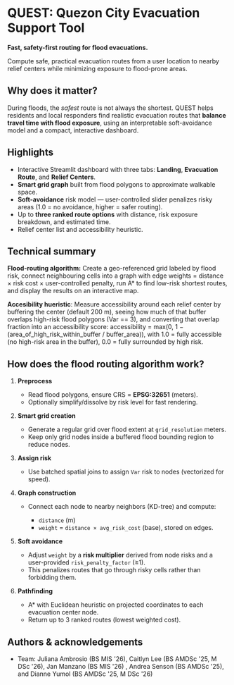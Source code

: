# QUEST: Quezon City Evacuation Support Tool

**Fast, safety-first routing for flood evacuations.**

Compute safe, practical evacuation routes from a user location to nearby relief centers while minimizing exposure to flood-prone areas.

## Why does it matter?

During floods, the *safest* route is not always the shortest. QUEST helps residents and local responders find realistic evacuation routes that **balance travel time with flood exposure**, using an interpretable soft-avoidance model and a compact, interactive dashboard.

## Highlights

* Interactive Streamlit dashboard with three tabs: **Landing**, **Evacuation Route**, and **Relief Centers**.
* **Smart grid graph** built from flood polygons to approximate walkable space.
* **Soft-avoidance** risk model — user-controlled slider penalizes risky areas (1.0 = no avoidance, higher = safer routing).
* Up to **three ranked route options** with distance, risk exposure breakdown, and estimated time.
* Relief center list and accessibility heuristic.


## Technical summary

**Flood-routing algorithm:** Create a geo-referenced grid labeled by flood risk, connect neighbouring cells into a graph with edge weights = distance × risk cost × user-controlled penalty, run A* to find low-risk shortest routes, and display the results on an interactive map.

**Accesibility hueristic**: Measure accessibility around each relief center by buffering the center (default 200 m), seeing how much of that buffer overlaps high-risk flood polygons (Var == 3), and converting that overlap fraction into an accessibility score: accessibility = max(0, 1 − (area_of_high_risk_within_buffer / buffer_area)), with 1.0 = fully accessible (no high-risk area in the buffer), 0.0 = fully surrounded by high risk.

## How does the flood routing algorithm work?

1. **Preprocess**

   * Read flood polygons, ensure CRS = **EPSG:32651** (meters).
   * Optionally simplify/dissolve by risk level for fast rendering.

2. **Smart grid creation**

   * Generate a regular grid over flood extent at `grid_resolution` meters.
   * Keep only grid nodes inside a buffered flood bounding region to reduce nodes.

3. **Assign risk**

   * Use batched spatial joins to assign `Var` risk to nodes (vectorized for speed).

4. **Graph construction**

   * Connect each node to nearby neighbors (KD-tree) and compute:

     * `distance` (m)
     * `weight` = `distance × avg_risk_cost` (base), stored on edges.

5. **Soft avoidance**

   * Adjust `weight` by a **risk multiplier** derived from node risks and a user-provided `risk_penalty_factor` (≥1).
   * This penalizes routes that go through risky cells rather than forbidding them.

6. **Pathfinding**

   * A* with Euclidean heuristic on projected coordinates to each evacuation center node.
   * Return up to 3 ranked routes (lowest weighted cost).

## Authors & acknowledgements

* Team: Juliana Ambrosio (BS MIS '26), Caitlyn Lee (BS AMDSc '25, M DSc '26), Jan Manzano (BS MIS '26) , Andrea Senson (BS AMDSc '25), and Dianne Yumol (BS AMDSc '25, M DSc '26)